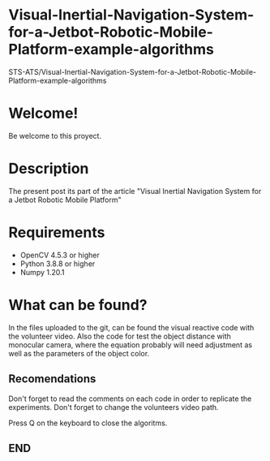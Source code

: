 # Visual-Inertial-Navigation-System-for-a-Jetbot-Robotic-Mobile-Platform-example-algorithms
STS-ATS/Visual-Inertial-Navigation-System-for-a-Jetbot-Robotic-Mobile-Platform-example-algorithms

# Welcome!
Be welcome to this proyect.

# Description

The present post its part of the article  "Visual Inertial Navigation System for a Jetbot Robotic Mobile Platform"

# Requirements

- OpenCV 4.5.3 or higher
- Python 3.8.8 or higher
- Numpy 1.20.1

# What can be found?
In the files uploaded to the git, can be found the visual reactive code with the volunteer video. Also the code for test the object distance with monocular camera, where the equation probably will need adjustment as well as the parameters of the object color.

## Recomendations
Don't forget to read the comments on each code in order to replicate the experiments. Don't forget to change the volunteers video path.

Press Q on the keyboard to close the algoritms.

## END
